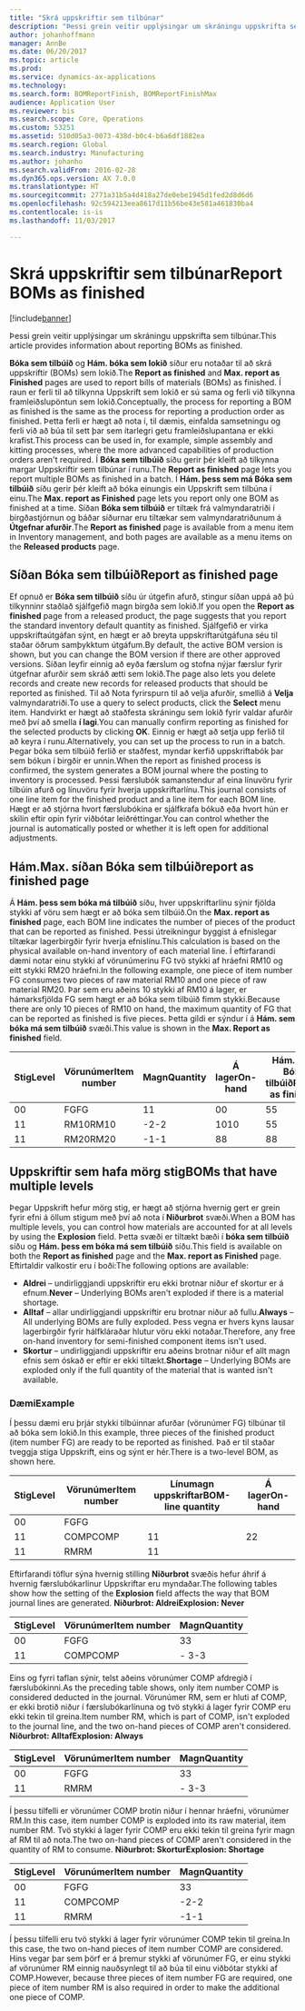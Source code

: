 ```yaml
---
title: "Skrá uppskriftir sem tilbúnar"
description: "Þessi grein veitir upplýsingar um skráningu uppskrifta sem tilbúnar."
author: johanhoffmann
manager: AnnBe
ms.date: 06/20/2017
ms.topic: article
ms.prod: 
ms.service: dynamics-ax-applications
ms.technology: 
ms.search.form: BOMReportFinish, BOMReportFinishMax
audience: Application User
ms.reviewer: bis
ms.search.scope: Core, Operations
ms.custom: 53251
ms.assetid: 510d05a3-0073-438d-b0c4-b6a6df1882ea
ms.search.region: Global
ms.search.industry: Manufacturing
ms.author: johanho
ms.search.validFrom: 2016-02-28
ms.dyn365.ops.version: AX 7.0.0
ms.translationtype: HT
ms.sourcegitcommit: 2771a31b5a4d418a27de0ebe1945d1fed2d8d6d6
ms.openlocfilehash: 92c594213eea8617d11b56be43e581a461830ba4
ms.contentlocale: is-is
ms.lasthandoff: 11/03/2017

---
```


# <a name="report-boms-as-finished"></a><span data-ttu-id="2c9e5-103">Skrá uppskriftir sem tilbúnar</span><span class="sxs-lookup"><span data-stu-id="2c9e5-103">Report BOMs as finished</span></span>

[!include[banner](../includes/banner.md)]


<span data-ttu-id="2c9e5-104">Þessi grein veitir upplýsingar um skráningu uppskrifta sem tilbúnar.</span><span class="sxs-lookup"><span data-stu-id="2c9e5-104">This article provides information about reporting BOMs as finished.</span></span>

<span data-ttu-id="2c9e5-105">**Bóka sem tilbúið** og **Hám. bóka sem lokið** síður eru notaðar til að skrá uppskriftir (BOMs) sem lokið.</span><span class="sxs-lookup"><span data-stu-id="2c9e5-105">The **Report as finished** and **Max. report as Finished** pages are used to report bills of materials (BOMs) as finished.</span></span> <span data-ttu-id="2c9e5-106">Í raun er ferli til að tilkynna Uppskrift sem lokið er sú sama og ferli við tilkynna framleiðslupöntun sem lokið.</span><span class="sxs-lookup"><span data-stu-id="2c9e5-106">Conceptually, the process for reporting a BOM as finished is the same as the process for reporting a production order as finished.</span></span> <span data-ttu-id="2c9e5-107">Þetta ferli er hægt að nota í, til dæmis, einfalda samsetningu og ferli við að búa til sett þar sem ítarlegri getu framleiðslupantana er ekki krafist.</span><span class="sxs-lookup"><span data-stu-id="2c9e5-107">This process can be used in, for example, simple assembly and kitting processes, where the more advanced capabilities of production orders aren't required.</span></span> <span data-ttu-id="2c9e5-108">Í **Bóka sem tilbúið** síðu gerir þér kleift að tilkynna margar Uppskriftir sem tilbúnar í runu.</span><span class="sxs-lookup"><span data-stu-id="2c9e5-108">The **Report as finished** page lets you report multiple BOMs as finished in a batch.</span></span> <span data-ttu-id="2c9e5-109">Í **Hám. þess sem má Bóka sem tilbúið** síðu gerir þér kleift að bóka einungis ein Uppskrift sem tilbúna í einu.</span><span class="sxs-lookup"><span data-stu-id="2c9e5-109">The **Max. report as Finished** page lets you report only one BOM as finished at a time.</span></span> <span data-ttu-id="2c9e5-110">Síðan **Bóka sem tilbúið** er tiltæk frá valmyndaratriði í birgðastjórnun og báðar síðurnar eru tiltækar sem valmyndaratriðunum á **Útgefnar afurðir**.</span><span class="sxs-lookup"><span data-stu-id="2c9e5-110">The **Report as finished** page is available from a menu item in Inventory management, and both pages are available as a menu items on the **Released products** page.</span></span>

## <a name="report-as-finished-page"></a><span data-ttu-id="2c9e5-111">Síðan Bóka sem tilbúið</span><span class="sxs-lookup"><span data-stu-id="2c9e5-111">Report as finished page</span></span>
<span data-ttu-id="2c9e5-112">Ef opnuð er **Bóka sem tilbúið** síðu úr útgefin afurð, stingur síðan uppá að þú tilkynninr staðlað sjálfgefið magn birgða sem lokið.</span><span class="sxs-lookup"><span data-stu-id="2c9e5-112">If you open the **Report as finished** page from a released product, the page suggests that you report the standard inventory default quantity as finished.</span></span> <span data-ttu-id="2c9e5-113">Sjálfgefið er virka uppskriftaútgáfan sýnt, en hægt er að breyta uppskriftarútgáfuna séu til staðar öðrum samþykktum útgáfum.</span><span class="sxs-lookup"><span data-stu-id="2c9e5-113">By default, the active BOM version is shown, but you can change the BOM version if there are other approved versions.</span></span> <span data-ttu-id="2c9e5-114">Síðan leyfir einnig að eyða færslum og stofna nýjar færslur fyrir útgefnar afurðir sem skráð ætti sem lokið.</span><span class="sxs-lookup"><span data-stu-id="2c9e5-114">The page also lets you delete records and create new records for released products that should be reported as finished.</span></span> <span data-ttu-id="2c9e5-115">Til að Nota fyrirspurn til að velja afurðir, smellið á **Velja** valmyndaratriði.</span><span class="sxs-lookup"><span data-stu-id="2c9e5-115">To use a query to select products, click the **Select** menu item.</span></span> <span data-ttu-id="2c9e5-116">Handvirkt er hægt að staðfesta skráningu sem lokið fyrir valdar afurðir með því að smella **í lagi**.</span><span class="sxs-lookup"><span data-stu-id="2c9e5-116">You can manually confirm reporting as finished for the selected products by clicking **OK**.</span></span> <span data-ttu-id="2c9e5-117">Einnig er hægt að setja upp ferlið til að keyra í runu.</span><span class="sxs-lookup"><span data-stu-id="2c9e5-117">Alternatively, you can set up the process to run in a batch.</span></span> <span data-ttu-id="2c9e5-118">Þegar bóka sem tilbúið ferlið er staðfest, myndar kerfið uppskriftabók þar sem bókun í birgðir er unnin.</span><span class="sxs-lookup"><span data-stu-id="2c9e5-118">When the report as finished process is confirmed, the system generates a BOM journal where the posting to inventory is processed.</span></span> <span data-ttu-id="2c9e5-119">Þessi færslubók samanstendur af eina línuvöru fyrir tilbúin afurð og línuvöru fyrir hverja uppskriftarlínu.</span><span class="sxs-lookup"><span data-stu-id="2c9e5-119">This journal consists of one line item for the finished product and a line item for each BOM line.</span></span> <span data-ttu-id="2c9e5-120">Hægt er að stjórna hvort færslubókina er sjálfkrafa bókuð eða hvort hún er skilin eftir opin fyrir viðbótar leiðréttingar.</span><span class="sxs-lookup"><span data-stu-id="2c9e5-120">You can control whether the journal is automatically posted or whether it is left open for additional adjustments.</span></span>

## <a name="max-report-as-finished-page"></a><span data-ttu-id="2c9e5-121">Hám.</span><span class="sxs-lookup"><span data-stu-id="2c9e5-121">Max.</span></span> <span data-ttu-id="2c9e5-122">síðan Bóka sem tilbúið</span><span class="sxs-lookup"><span data-stu-id="2c9e5-122">report as finished page</span></span>
<span data-ttu-id="2c9e5-123">Á **Hám. þess sem bóka má tilbúið** síðu, hver uppskriftarlínu sýnir fjölda stykki af vöru sem hægt er að bóka sem tilbúið.</span><span class="sxs-lookup"><span data-stu-id="2c9e5-123">On the **Max. report as finished** page, each BOM line indicates the number of pieces of the product that can be reported as finished.</span></span> <span data-ttu-id="2c9e5-124">Þessi útreikningur byggist á efnislegar tiltækar lagerbirgðir fyrir hverja efnislínu.</span><span class="sxs-lookup"><span data-stu-id="2c9e5-124">This calculation is based on the physical available on-hand inventory of each material line.</span></span> <span data-ttu-id="2c9e5-125">Í eftirfarandi dæmi notar einu stykki af vörunúmerinu FG tvö stykki af hráefni RM10 og eitt stykki RM20 hráefni.</span><span class="sxs-lookup"><span data-stu-id="2c9e5-125">In the following example, one piece of item number FG consumes two pieces of raw material RM10 and one piece of raw material RM20.</span></span> <span data-ttu-id="2c9e5-126">Þar sem eru aðeins 10 stykki af RM10 á lager, er hámarksfjölda FG sem hægt er að bóka sem tilbúið fimm stykki.</span><span class="sxs-lookup"><span data-stu-id="2c9e5-126">Because there are only 10 pieces of RM10 on hand, the maximum quantity of FG that can be reported as finished is five pieces.</span></span> <span data-ttu-id="2c9e5-127">Þetta gildi er sýndur í á **Hám. sem bóka má sem tilbúið** svæði.</span><span class="sxs-lookup"><span data-stu-id="2c9e5-127">This value is shown in the **Max. Report as finished** field.</span></span>

| <span data-ttu-id="2c9e5-128">Stig</span><span class="sxs-lookup"><span data-stu-id="2c9e5-128">Level</span></span> | <span data-ttu-id="2c9e5-129">Vörunúmer</span><span class="sxs-lookup"><span data-stu-id="2c9e5-129">Item number</span></span> | <span data-ttu-id="2c9e5-130">Magn</span><span class="sxs-lookup"><span data-stu-id="2c9e5-130">Quantity</span></span> | <span data-ttu-id="2c9e5-131">Á lager</span><span class="sxs-lookup"><span data-stu-id="2c9e5-131">On-hand</span></span> | <span data-ttu-id="2c9e5-132">Hám.</span><span class="sxs-lookup"><span data-stu-id="2c9e5-132">Max.</span></span> <span data-ttu-id="2c9e5-133">Bóka tilbúið</span><span class="sxs-lookup"><span data-stu-id="2c9e5-133">Report as finished</span></span> |
|-------|-------------|----------|---------|-------------------------|
| <span data-ttu-id="2c9e5-134">0</span><span class="sxs-lookup"><span data-stu-id="2c9e5-134">0</span></span>     | <span data-ttu-id="2c9e5-135">FG</span><span class="sxs-lookup"><span data-stu-id="2c9e5-135">FG</span></span>          |  <span data-ttu-id="2c9e5-136">1</span><span class="sxs-lookup"><span data-stu-id="2c9e5-136">1</span></span>       | <span data-ttu-id="2c9e5-137">0</span><span class="sxs-lookup"><span data-stu-id="2c9e5-137">0</span></span>       | <span data-ttu-id="2c9e5-138">5</span><span class="sxs-lookup"><span data-stu-id="2c9e5-138">5</span></span>                       |
| <span data-ttu-id="2c9e5-139">1</span><span class="sxs-lookup"><span data-stu-id="2c9e5-139">1</span></span>     | <span data-ttu-id="2c9e5-140">RM10</span><span class="sxs-lookup"><span data-stu-id="2c9e5-140">RM10</span></span>        | <span data-ttu-id="2c9e5-141">-2</span><span class="sxs-lookup"><span data-stu-id="2c9e5-141">-2</span></span>       | <span data-ttu-id="2c9e5-142">10</span><span class="sxs-lookup"><span data-stu-id="2c9e5-142">10</span></span>      | <span data-ttu-id="2c9e5-143">5</span><span class="sxs-lookup"><span data-stu-id="2c9e5-143">5</span></span>                       |
| <span data-ttu-id="2c9e5-144">1</span><span class="sxs-lookup"><span data-stu-id="2c9e5-144">1</span></span>     | <span data-ttu-id="2c9e5-145">RM20</span><span class="sxs-lookup"><span data-stu-id="2c9e5-145">RM20</span></span>        | <span data-ttu-id="2c9e5-146">-1</span><span class="sxs-lookup"><span data-stu-id="2c9e5-146">-1</span></span>       |  <span data-ttu-id="2c9e5-147">8</span><span class="sxs-lookup"><span data-stu-id="2c9e5-147">8</span></span>      | <span data-ttu-id="2c9e5-148">8</span><span class="sxs-lookup"><span data-stu-id="2c9e5-148">8</span></span>                       |

## <a name="boms-that-have-multiple-levels"></a><span data-ttu-id="2c9e5-149">Uppskriftir sem hafa mörg stig</span><span class="sxs-lookup"><span data-stu-id="2c9e5-149">BOMs that have multiple levels</span></span>
<span data-ttu-id="2c9e5-150">Þegar Uppskrift hefur mörg stig, er hægt að stjórna hvernig gert er grein fyrir efni á öllum stigum með því að nota í **Niðurbrot** svæði.</span><span class="sxs-lookup"><span data-stu-id="2c9e5-150">When a BOM has multiple levels, you can control how materials are accounted for at all levels by using the **Explosion** field.</span></span> <span data-ttu-id="2c9e5-151">Þetta svæði er tiltækt bæði í **bóka sem tilbúið** síðu og **Hám. þess em bóka má sem tilbúið** síðu.</span><span class="sxs-lookup"><span data-stu-id="2c9e5-151">This field is available on both the **Report as finished** page and the **Max. report as Finished** page.</span></span> <span data-ttu-id="2c9e5-152">Eftirtaldir valkostir eru í boði:</span><span class="sxs-lookup"><span data-stu-id="2c9e5-152">The following options are available:</span></span>

-   <span data-ttu-id="2c9e5-153">**Aldrei** – undirliggjandi uppskriftir eru ekki brotnar niður ef skortur er á efnum.</span><span class="sxs-lookup"><span data-stu-id="2c9e5-153">**Never** – Underlying BOMs aren't exploded if there is a material shortage.</span></span>
-   <span data-ttu-id="2c9e5-154">**Alltaf** – allar undirliggjandi uppskriftir eru brotnar niður að fullu.</span><span class="sxs-lookup"><span data-stu-id="2c9e5-154">**Always** – All underlying BOMs are fully exploded.</span></span> <span data-ttu-id="2c9e5-155">Þess vegna er hvers kyns lausar lagerbirgðir fyrir hálfkláraðar hlutur vöru ekki notaðar.</span><span class="sxs-lookup"><span data-stu-id="2c9e5-155">Therefore, any free on-hand inventory for semi-finished component items isn't used.</span></span>
-   <span data-ttu-id="2c9e5-156">**Skortur** – undirliggjandi uppskriftir eru aðeins brotnar niður ef allt magn efnis sem óskað er eftir er ekki tiltækt.</span><span class="sxs-lookup"><span data-stu-id="2c9e5-156">**Shortage** – Underlying BOMs are exploded only if the full quantity of the material that is wanted isn't available.</span></span>

### <a name="example"></a><span data-ttu-id="2c9e5-157">Dæmi</span><span class="sxs-lookup"><span data-stu-id="2c9e5-157">Example</span></span>

<span data-ttu-id="2c9e5-158">Í þessu dæmi eru þrjár stykki tilbúinnar afurðar (vörunúmer FG) tilbúnar til að bóka sem lokið.</span><span class="sxs-lookup"><span data-stu-id="2c9e5-158">In this example, three pieces of the finished product (item number FG) are ready to be reported as finished.</span></span> <span data-ttu-id="2c9e5-159">Það er til staðar tveggja stiga Uppskrift, eins og sýnt er hér.</span><span class="sxs-lookup"><span data-stu-id="2c9e5-159">There is a two-level BOM, as shown here.</span></span>

| <span data-ttu-id="2c9e5-160">Stig</span><span class="sxs-lookup"><span data-stu-id="2c9e5-160">Level</span></span> | <span data-ttu-id="2c9e5-161">Vörunúmer</span><span class="sxs-lookup"><span data-stu-id="2c9e5-161">Item number</span></span> | <span data-ttu-id="2c9e5-162">Línumagn uppskriftar</span><span class="sxs-lookup"><span data-stu-id="2c9e5-162">BOM-line quantity</span></span> | <span data-ttu-id="2c9e5-163">Á lager</span><span class="sxs-lookup"><span data-stu-id="2c9e5-163">On-hand</span></span> |
|-------|-------------|-------------------|---------|
| <span data-ttu-id="2c9e5-164">0</span><span class="sxs-lookup"><span data-stu-id="2c9e5-164">0</span></span>     | <span data-ttu-id="2c9e5-165">FG</span><span class="sxs-lookup"><span data-stu-id="2c9e5-165">FG</span></span>          |                   |         |
| <span data-ttu-id="2c9e5-166">1</span><span class="sxs-lookup"><span data-stu-id="2c9e5-166">1</span></span>     | <span data-ttu-id="2c9e5-167">COMP</span><span class="sxs-lookup"><span data-stu-id="2c9e5-167">COMP</span></span>        | <span data-ttu-id="2c9e5-168">1</span><span class="sxs-lookup"><span data-stu-id="2c9e5-168">1</span></span>                 | <span data-ttu-id="2c9e5-169">2</span><span class="sxs-lookup"><span data-stu-id="2c9e5-169">2</span></span>       |
| <span data-ttu-id="2c9e5-170">1</span><span class="sxs-lookup"><span data-stu-id="2c9e5-170">1</span></span>     | <span data-ttu-id="2c9e5-171">RM</span><span class="sxs-lookup"><span data-stu-id="2c9e5-171">RM</span></span>          | <span data-ttu-id="2c9e5-172">1</span><span class="sxs-lookup"><span data-stu-id="2c9e5-172">1</span></span>                 |         |

<span data-ttu-id="2c9e5-173">Eftirfarandi töflur sýna hvernig stilling **Niðurbrot** svæðis hefur áhrif á hvernig færslubókarlínur Uppskriftar eru myndaðar.</span><span class="sxs-lookup"><span data-stu-id="2c9e5-173">The following tables show how the setting of the **Explosion** field affects the way that BOM journal lines are generated.</span></span> <span data-ttu-id="2c9e5-174">**Niðurbrot: Aldrei**</span><span class="sxs-lookup"><span data-stu-id="2c9e5-174">**Explosion: Never**</span></span>

| <span data-ttu-id="2c9e5-175">Stig</span><span class="sxs-lookup"><span data-stu-id="2c9e5-175">Level</span></span> | <span data-ttu-id="2c9e5-176">Vörunúmer</span><span class="sxs-lookup"><span data-stu-id="2c9e5-176">Item number</span></span> | <span data-ttu-id="2c9e5-177">Magn</span><span class="sxs-lookup"><span data-stu-id="2c9e5-177">Quantity</span></span> |
|-------|-------------|----------|
| <span data-ttu-id="2c9e5-178">0</span><span class="sxs-lookup"><span data-stu-id="2c9e5-178">0</span></span>     | <span data-ttu-id="2c9e5-179">FG</span><span class="sxs-lookup"><span data-stu-id="2c9e5-179">FG</span></span>          | <span data-ttu-id="2c9e5-180">3</span><span class="sxs-lookup"><span data-stu-id="2c9e5-180">3</span></span>        |
| <span data-ttu-id="2c9e5-181">1</span><span class="sxs-lookup"><span data-stu-id="2c9e5-181">1</span></span>     | <span data-ttu-id="2c9e5-182">COMP</span><span class="sxs-lookup"><span data-stu-id="2c9e5-182">COMP</span></span>        | <span data-ttu-id="2c9e5-183">- 3</span><span class="sxs-lookup"><span data-stu-id="2c9e5-183">-3</span></span>       |

<span data-ttu-id="2c9e5-184">Eins og fyrri taflan sýnir, telst aðeins vörunúmer COMP afdregið í færslubókinni.</span><span class="sxs-lookup"><span data-stu-id="2c9e5-184">As the preceding table shows, only item number COMP is considered deducted in the journal.</span></span> <span data-ttu-id="2c9e5-185">Vörunúmer RM, sem er hluti af COMP, er ekki brotið niður í færslubókarlínuna og tvö stykki á lager fyrir COMP eru ekki tekin til greina.</span><span class="sxs-lookup"><span data-stu-id="2c9e5-185">Item number RM, which is part of COMP, isn't exploded to the journal line, and the two on-hand pieces of COMP aren't considered.</span></span> <span data-ttu-id="2c9e5-186">**Niðurbrot: Alltaf**</span><span class="sxs-lookup"><span data-stu-id="2c9e5-186">**Explosion: Always**</span></span>

| <span data-ttu-id="2c9e5-187">Stig</span><span class="sxs-lookup"><span data-stu-id="2c9e5-187">Level</span></span> | <span data-ttu-id="2c9e5-188">Vörunúmer</span><span class="sxs-lookup"><span data-stu-id="2c9e5-188">Item number</span></span> | <span data-ttu-id="2c9e5-189">Magn</span><span class="sxs-lookup"><span data-stu-id="2c9e5-189">Quantity</span></span> |
|-------|-------------|----------|
| <span data-ttu-id="2c9e5-190">0</span><span class="sxs-lookup"><span data-stu-id="2c9e5-190">0</span></span>     | <span data-ttu-id="2c9e5-191">FG</span><span class="sxs-lookup"><span data-stu-id="2c9e5-191">FG</span></span>          | <span data-ttu-id="2c9e5-192">3</span><span class="sxs-lookup"><span data-stu-id="2c9e5-192">3</span></span>        |
| <span data-ttu-id="2c9e5-193">1</span><span class="sxs-lookup"><span data-stu-id="2c9e5-193">1</span></span>     | <span data-ttu-id="2c9e5-194">RM</span><span class="sxs-lookup"><span data-stu-id="2c9e5-194">RM</span></span>          | <span data-ttu-id="2c9e5-195">- 3</span><span class="sxs-lookup"><span data-stu-id="2c9e5-195">-3</span></span>       |

<span data-ttu-id="2c9e5-196">Í þessu tilfelli er vörunúmer COMP brotin niður í hennar hráefni, vörunúmer RM.</span><span class="sxs-lookup"><span data-stu-id="2c9e5-196">In this case, item number COMP is exploded into its raw material, item number RM.</span></span> <span data-ttu-id="2c9e5-197">Tvö stykki á lager fyrir COMP eru ekki tekin til greina fyrir magn af RM til að nota.</span><span class="sxs-lookup"><span data-stu-id="2c9e5-197">The two on-hand pieces of COMP aren't considered in the quantity of RM to consume.</span></span> <span data-ttu-id="2c9e5-198">**Niðurbrot: Skortur**</span><span class="sxs-lookup"><span data-stu-id="2c9e5-198">**Explosion: Shortage**</span></span>

| <span data-ttu-id="2c9e5-199">Stig</span><span class="sxs-lookup"><span data-stu-id="2c9e5-199">Level</span></span> | <span data-ttu-id="2c9e5-200">Vörunúmer</span><span class="sxs-lookup"><span data-stu-id="2c9e5-200">Item number</span></span> | <span data-ttu-id="2c9e5-201">Magn</span><span class="sxs-lookup"><span data-stu-id="2c9e5-201">Quantity</span></span> |
|-------|-------------|----------|
| <span data-ttu-id="2c9e5-202">0</span><span class="sxs-lookup"><span data-stu-id="2c9e5-202">0</span></span>     | <span data-ttu-id="2c9e5-203">FG</span><span class="sxs-lookup"><span data-stu-id="2c9e5-203">FG</span></span>          | <span data-ttu-id="2c9e5-204">3</span><span class="sxs-lookup"><span data-stu-id="2c9e5-204">3</span></span>        |
| <span data-ttu-id="2c9e5-205">1</span><span class="sxs-lookup"><span data-stu-id="2c9e5-205">1</span></span>     | <span data-ttu-id="2c9e5-206">COMP</span><span class="sxs-lookup"><span data-stu-id="2c9e5-206">COMP</span></span>        | <span data-ttu-id="2c9e5-207">-2</span><span class="sxs-lookup"><span data-stu-id="2c9e5-207">-2</span></span>       |
| <span data-ttu-id="2c9e5-208">1</span><span class="sxs-lookup"><span data-stu-id="2c9e5-208">1</span></span>     | <span data-ttu-id="2c9e5-209">RM</span><span class="sxs-lookup"><span data-stu-id="2c9e5-209">RM</span></span>          | <span data-ttu-id="2c9e5-210">-1</span><span class="sxs-lookup"><span data-stu-id="2c9e5-210">-1</span></span>       |

<span data-ttu-id="2c9e5-211">Í þessu tilfelli eru tvö stykki á lager fyrir vörunúmer COMP tekin til greina.</span><span class="sxs-lookup"><span data-stu-id="2c9e5-211">In this case, the two on-hand pieces of item number COMP are considered.</span></span> <span data-ttu-id="2c9e5-212">Hins vegar þar sem þörf er á þremur stykki af vörunúmer FG, er einu stykki af vörunúmer RM einnig nauðsynlegt til að búa til einu viðbótar stykki af COMP.</span><span class="sxs-lookup"><span data-stu-id="2c9e5-212">However, because three pieces of item number FG are required, one piece of item number RM is also required in order to make the additional one piece of COMP.</span></span>




